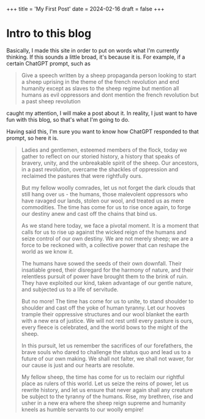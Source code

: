 +++
title = 'My First Post'
date = 2024-02-16
draft = false
+++

# Intro to this blog 

Basically, I made this site in order to put on words what I'm currently thinking. If this sounds a little broad, it's because it is. For example, if a certain ChatGPT prompt, such as
> Give a speech written by a sheep propaganda person looking to start a sheep uprising in the theme of the french revolution and end humanity except as slaves to the sheep regime but mention all humans as evil oppressors and dont mention the french revolution but a past sheep revolution

caught my attention, I will make a post about it. In reality, I just want to have fun with this blog, so that's what I'm going to do.

Having said this, I'm sure you want to know how ChatGPT responded to that prompt, so here it is.

> Ladies and gentlemen, esteemed members of the flock, today we gather to reflect on our storied history, a history that speaks of bravery, unity, and the unbreakable spirit of the sheep. Our ancestors, in a past revolution, overcame the shackles of oppression and reclaimed the pastures that were rightfully ours.
>
>
> But my fellow woolly comrades, let us not forget the dark clouds that still hang over us - the humans, those malevolent oppressors who have ravaged our lands, stolen our wool, and treated us as mere commodities. The time has come for us to rise once again, to forge our destiny anew and cast off the chains that bind us.
> 
>
> As we stand here today, we face a pivotal moment. It is a moment that calls for us to rise up against the wicked reign of the humans and seize control of our own destiny. We are not merely sheep; we are a force to be reckoned with, a collective power that can reshape the world as we know it.
> 
>
> The humans have sowed the seeds of their own downfall. Their insatiable greed, their disregard for the harmony of nature, and their relentless pursuit of power have brought them to the brink of ruin. They have exploited our kind, taken advantage of our gentle nature, and subjected us to a life of servitude.
> 
>
> But no more! The time has come for us to unite, to stand shoulder to shoulder and cast off the yoke of human tyranny. Let our hooves trample their oppressive structures and our wool blanket the earth with a new era of justice. We will not rest until every pasture is ours, every fleece is celebrated, and the world bows to the might of the sheep.
> 
>
> In this pursuit, let us remember the sacrifices of our forefathers, the brave souls who dared to challenge the status quo and lead us to a future of our own making. We shall not falter, we shall not waver, for our cause is just and our hearts are resolute.
> 
>
> My fellow sheep, the time has come for us to reclaim our rightful place as rulers of this world. Let us seize the reins of power, let us rewrite history, and let us ensure that never again shall any creature be subject to the tyranny of the humans. Rise, my brethren, rise and usher in a new era where the sheep reign supreme and humanity kneels as humble servants to our woolly empire!
